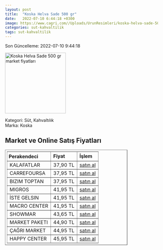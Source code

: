 ```yaml
---
layout: post
title:  "Koska Helva Sade 500 gr"
date:   2022-07-10 6:44:18 +0300
image: https://www.cagri.com//Uploads/UrunResimleri/koska-helva-sade-500-gr-18f2.jpg
categories: sut-kahvaltilik
tags: sut-kahvaltilik
---
```


Son Güncelleme: 2022-07-10 9:44:18

<img src="https://www.cagri.com//Uploads/UrunResimleri/koska-helva-sade-500-gr-18f2.jpg" width="200" alt="Koska Helva Sade 500 gr market fiyatları" />

Kategori: Süt, Kahvaltılık
<br />
Marka: Koska

<h2>Market ve Online Satış Fiyatları</h2>

<table border="1" style="padding: 5px;width:80%;">
  <tr>
    <td style="padding: 5px;"><strong>Perakendeci</strong></td>
    <td><strong>Fiyat</strong></td>
    <td><strong>İşlem</strong></td>
  </tr>
  <tr>
              <td title="Kalafatlar">KALAFATLAR</td>
              <td>37,90 TL</td>
              <td><a title="Kalafatlar" target="_blank" href="https://www.kalafatlar.com/urun/koska-sade-helva-500-gr">satın al</a></td>
            </tr><tr>
              <td title="CarrefourSA">CARREFOURSA</td>
              <td>37,95 TL</td>
              <td><a title="CarrefourSA" target="_blank" href="https://www.carrefoursa.com/koska-sade-helva-500-g-paket-p-30090805">satın al</a></td>
            </tr><tr>
              <td title="Bizim Toptan">BIZIM TOPTAN</td>
              <td>37,95 TL</td>
              <td><a title="Bizim Toptan" target="_blank" href="https://www.bizimtoptan.com.tr/koska-helva-sade-500-g">satın al</a></td>
            </tr><tr>
              <td title="Migros">MIGROS</td>
              <td>41,95 TL</td>
              <td><a title="Migros" target="_blank" href="https://www.migros.com.tr/koska-sade-helva-paket-500-g-p-6c0854">satın al</a></td>
            </tr><tr>
              <td title="İste Gelsin">İSTE GELSIN</td>
              <td>41,95 TL</td>
              <td><a title="İste Gelsin" target="_blank" href="https://www.istegelsin.com/urun/koska-sade-helva-500-gr_KSK13-AD">satın al</a></td>
            </tr><tr>
              <td title="Macro Center">MACRO CENTER</td>
              <td>41,95 TL</td>
              <td><a title="Macro Center" target="_blank" href="https://www.macrocenter.com.tr/koska-sade-helva-paket-500-g-p-6c0854">satın al</a></td>
            </tr><tr>
              <td title="Showmar">SHOWMAR</td>
              <td>43,65 TL</td>
              <td><a title="Showmar" target="_blank" href="https://www.showmar.com.tr/urun/koska-helva-sade-500gr">satın al</a></td>
            </tr><tr>
              <td title="Market Paketi">MARKET PAKETI</td>
              <td>44,90 TL</td>
              <td><a title="Market Paketi" target="_blank" href="https://www.marketpaketi.com.tr/koska-tahin-helvasi-sade-500-gr-p-547667">satın al</a></td>
            </tr><tr>
              <td title="Çağrı Market">ÇAĞRI MARKET</td>
              <td>44,95 TL</td>
              <td><a title="Çağrı Market" target="_blank" href="https://www.cagri.com/koska-helva-sade-500-gr">satın al</a></td>
            </tr><tr>
              <td title="Happy Center">HAPPY CENTER</td>
              <td>45,95 TL</td>
              <td><a title="Happy Center" target="_blank" href="https://www.happycenter.com.tr/Koska_500_Gr_Helva_Sade">satın al</a></td>
            </tr>
</table>
